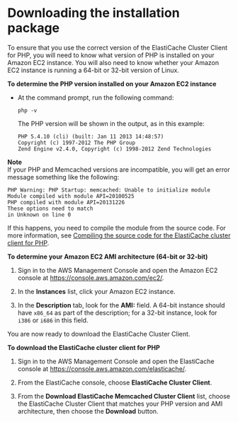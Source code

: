 # Downloading the installation package<a name="Appendix.PHPAutoDiscoverySetup.Downloading"></a>

To ensure that you use the correct version of the ElastiCache Cluster Client for PHP, you will need to know what version of PHP is installed on your Amazon EC2 instance\. You will also need to know whether your Amazon EC2 instance is running a 64\-bit or 32\-bit version of Linux\.

**To determine the PHP version installed on your Amazon EC2 instance**
+ At the command prompt, run the following command:

  ```
  php -v
  ```

  The PHP version will be shown in the output, as in this example:

  ```
  PHP 5.4.10 (cli) (built: Jan 11 2013 14:48:57) 
  Copyright (c) 1997-2012 The PHP Group
  Zend Engine v2.4.0, Copyright (c) 1998-2012 Zend Technologies
  ```
**Note**  
If your PHP and Memcached versions are incompatible, you will get an error message something like the following:  

  ```
  PHP Warning: PHP Startup: memcached: Unable to initialize module
  Module compiled with module API=20100525
  PHP compiled with module API=20131226
  These options need to match
  in Unknown on line 0
  ```
If this happens, you need to compile the module from the source code\. For more information, see [Compiling the source code for the ElastiCache cluster client for PHP](Appendix.PHPAutoDiscoveryCompile.md)\.

**To determine your Amazon EC2 AMI architecture \(64\-bit or 32\-bit\)**

1. Sign in to the AWS Management Console and open the Amazon EC2 console at [https://console\.aws\.amazon\.com/ec2/](https://console.aws.amazon.com/ec2/)\.

1. In the **Instances** list, click your Amazon EC2 instance\.

1. In the **Description** tab, look for the **AMI:** field\. A 64\-bit instance should have `x86_64` as part of the description; for a 32\-bit instance, look for `i386` or `i686` in this field\.

You are now ready to download the ElastiCache Cluster Client\.

**To download the ElastiCache cluster client for PHP**

1. Sign in to the AWS Management Console and open the ElastiCache console at [ https://console\.aws\.amazon\.com/elasticache/](https://console.aws.amazon.com/elasticache/)\.

1. From the ElastiCache console, choose **ElastiCache Cluster Client**\.

1. From the **Download ElastiCache Memcached Cluster Client** list, choose the ElastiCache Cluster Client that matches your PHP version and AMI architecture, then choose the **Download** button\.